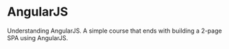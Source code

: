 # AngularJS
Understanding AngularJS. A simple course that ends with building a 2-page SPA using AngularJS.
